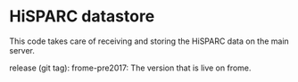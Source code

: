 HiSPARC datastore
=================

This code takes care of receiving and storing the HiSPARC data on the main server.

release (git tag): frome-pre2017: The version that is live on frome.
